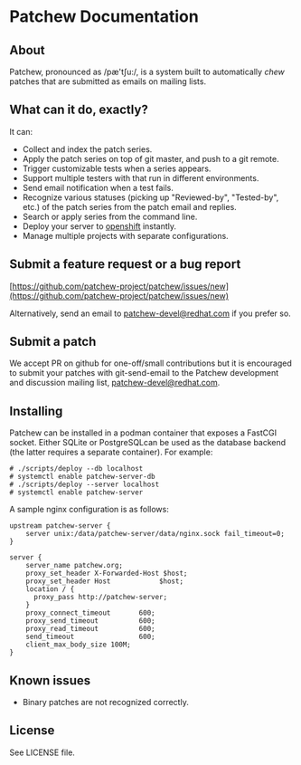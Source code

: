# Patchew Documentation

## About

Patchew, pronounced as /pæ'tʃu:/, is a system built to automatically _chew_
patches that are submitted as emails on mailing lists.

## What can it do, exactly?

It can:

 - Collect and index the patch series.
 - Apply the patch series on top of git master, and push to a git remote.
 - Trigger customizable tests when a series appears.
 - Support multiple testers with that run in different environments.
 - Send email notification when a test fails.
 - Recognize various statuses (picking up "Reviewed-by", "Tested-by", etc.) of
   the patch series from the patch email and replies.
 - Search or apply series from the command line.
 - Deploy your server to [openshift](https://openshift.redhat.com) instantly.
 - Manage multiple projects with separate configurations.

## Submit a feature request or a bug report

[https://github.com/patchew-project/patchew/issues/new](https://github.com/patchew-project/patchew/issues/new)

Alternatively, send an email to patchew-devel@redhat.com if you prefer so.

## Submit a patch

We accept PR on github for one-off/small contributions but it is encouraged to
submit your patches with git-send-email to the Patchew development and
discussion mailing list, patchew-devel@redhat.com.

## Installing

Patchew can be installed in a podman container that exposes a FastCGI
socket.  Either SQLite or PostgreSQLcan be used as the database backend
(the latter requires a separate container).  For example:

```
# ./scripts/deploy --db localhost
# systemctl enable patchew-server-db
# ./scripts/deploy --server localhost
# systemctl enable patchew-server
```

A sample nginx configuration is as follows:

```
upstream patchew-server {
    server unix:/data/patchew-server/data/nginx.sock fail_timeout=0;
}

server {
    server_name patchew.org;
    proxy_set_header X-Forwarded-Host $host;
    proxy_set_header Host            $host;
    location / {
      proxy_pass http://patchew-server;
    }
    proxy_connect_timeout       600;
    proxy_send_timeout          600;
    proxy_read_timeout          600;
    send_timeout                600;
    client_max_body_size 100M;
}
```

## Known issues

 - Binary patches are not recognized correctly.

## License

See LICENSE file.
